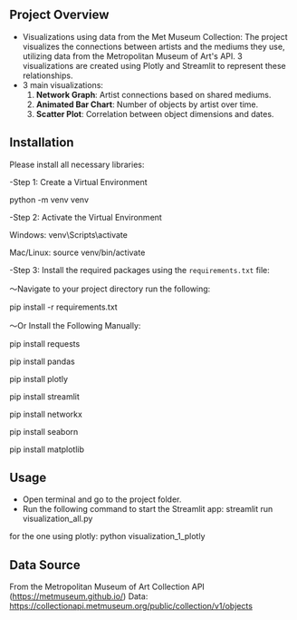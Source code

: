 ## Project Overview
- Visualizations using data from the Met Museum Collection:
The project visualizes the connections between artists and the mediums they use, utilizing data from the Metropolitan Museum of Art's API. 3 visualizations are created using Plotly and Streamlit to represent these relationships.
- 3 main visualizations:
  1. **Network Graph**: Artist connections based on shared mediums.
  2. **Animated Bar Chart**: Number of objects by artist over time.
  3. **Scatter Plot**: Correlation between object dimensions and dates.

## Installation

Please install all necessary libraries:

-Step 1: Create a Virtual Environment

python -m venv venv

-Step 2: Activate the Virtual Environment

Windows:
venv\Scripts\activate

Mac/Linux:
source venv/bin/activate

-Step 3: Install the required packages using the `requirements.txt` file:

～Navigate to your project directory run the following:

pip install -r requirements.txt

～Or Install the Following Manually:

pip install requests

pip install pandas

pip install plotly

pip install streamlit

pip install networkx

pip install seaborn

pip install matplotlib

## Usage

- Open terminal and go to the project folder.
- Run the following command to start the Streamlit app:
streamlit run visualization_all.py

for the one using plotly:
python visualization_1_plotly

## Data Source

From the Metropolitan Museum of Art Collection API (https://metmuseum.github.io/)
Data: https://collectionapi.metmuseum.org/public/collection/v1/objects
